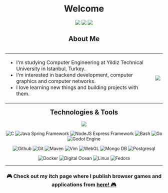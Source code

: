 <h1 align="center">Welcome</h1>

<p align="center">
<a href="https://www.linkedin.com/in/umut-sevdi/">
<img src="https://img.shields.io/badge/linkedin-%230077B5.svg?&style=for-the-badge&logo=linkedin&logoColor=white"></a>
<a href="mailto:sevdiumut@protonmail.com">
<img src="https://img.shields.io/badge/Protonmail-%23292536.svg?&style=for-the-badge&logo=protonmail&logoColor=white"></a>
<a href="mailto:sevdiumut@gmail.com">
<img src="https://img.shields.io/badge/Gmail-%234E34A7.svg?&style=for-the-badge&logo=google&logoColor=white"></a>
</p>
<h2 align="center">About Me</h2>
<table align="left">
<tr><td><ul>
  <li>I'm studying Computer Engineering at Yildiz Technical University in Istanbul, Turkey.</li>
  <li> I'm interested in backend development, computer graphics and computer networks.</li>
  <li> I love learning new things and building projects with them.</li>
</ul> </td><td>
    <img href="https://github.com/umutsevdi" src="https://github-readme-stats.vercel.app/api?username=umutsevdi&show_icons=true&count_private=true&theme=tokyonight&include_all_commits=true">
</td></tr></table>
<h2 align="center">Technologies & Tools</h2>

<p align="center">
<img href="https://github.com/umutsevdi" src="https://github-readme-stats.vercel.app/api/top-langs/?username=umutsevdi&layout=compact&theme=tokyonight&langs_count=6">
</p>

<p align="center">
<img src="https://img.shields.io/badge/C--%233?&style=flat-square&logo=cplusplus&color=grey" title=C>
<img src="https://img.shields.io/badge/Java--%233?&style=flat-square&logo=java&color=b07219" title="Java Spring Framework">
<img src="https://img.shields.io/badge/NodeJS--%233?&style=flat-square&logo=javascript&color=f1e05a" title="NodeJS Express Framework">
<img src="https://img.shields.io/badge/Shell--%233?&style=flat-square&logo=gnubash&color=4EAA25" title=Bash>

<img src="https://img.shields.io/badge/Go--%233?&style=flat-square&logo=Go&color=375eab" title=Go>
<img src="https://img.shields.io/badge/Godot--%233?&style=flat-square&logo=gd&color=355570" title="Godot Engine">
<p align="center">
<img src="https://img.icons8.com/material-outlined/30/github.png" title="Github">
<img src="https://img.icons8.com/color/30/git.png" title="Git">
<img src="https://img.icons8.com/ios/30/2A9356/maven-ios.png" title="Maven">
<img src="https://img.icons8.com/external-tal-revivo-shadow-tal-revivo/24/000000/external-vim-a-highly-configurable-text-editor-for-efficiently-creating-and-changing-any-kind-of-text-logo-shadow-tal-revivo.png" title="Vim">
<img src="https://img.icons8.com/40/3d9970/webgl.png" title="WebGL">
<img src="https://img.icons8.com/color/30/mongodb.png" title="Mongo DB">
<img src="https://img.icons8.com/color/30/postgresql.png" title="Postgresql">
<p align="center">
<img src="https://img.icons8.com/color/30/docker.png" title="Docker">
<img src="https://img.icons8.com/windows/30/3459DB/digital-ocean.png" title="Digital Ocean">
<img src="https://img.icons8.com/color/30/linux.png" title="Linux">
<img src="https://img.icons8.com/windows/30/60467a/fedora.png" title="Fedora">

--- 

<h3 align="center">🎮 Check out my itch page where I publish browser games and applications from</span> <a href="https://umutsevdi.itch.io/"> here! 🎮</a></h3>
